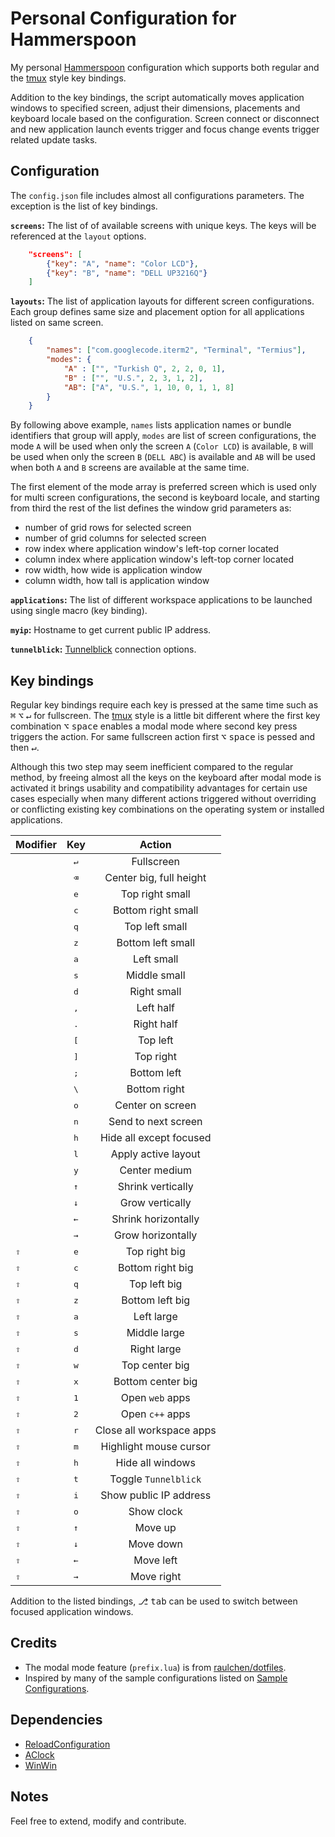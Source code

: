 # Personal Configuration for Hammerspoon

My personal [Hammerspoon](http://www.hammerspoon.org) configuration which supports both regular and the [tmux](https://github.com/tmux/tmux) style key bindings.

Addition to the key bindings, the script automatically moves application windows to specified screen, adjust their dimensions, placements and keyboard locale based on the configuration. Screen connect or disconnect and new application launch events trigger and focus change events trigger related update tasks.

## Configuration
The `config.json` file includes almost all configurations parameters. The exception is the list of key bindings.

**`screens`:** The list of of available screens with unique keys. The keys will be referenced at the `layout` options.
```json
    "screens": [
        {"key": "A", "name": "Color LCD"},
        {"key": "B", "name": "DELL UP3216Q"}
    ]
```

**`layouts`:** The list of application layouts for different screen configurations. Each group defines same size and placement option for all applications listed on same screen.
```json
    {
        "names": ["com.googlecode.iterm2", "Terminal", "Termius"],
        "modes": {
            "A" : ["", "Turkish Q", 2, 2, 0, 1],
            "B" : ["", "U.S.", 2, 3, 1, 2],
            "AB": ["A", "U.S.", 1, 10, 0, 1, 1, 8]
        }
    }
```
By following above example, `names` lists application names or bundle identifiers that group will apply, `modes` are list of screen configurations, the mode `A` will be used when only the screen `A` (`Color LCD`) is available, `B` will be used when only the screen `B` (`DELL ABC`) is available and `AB` will be used when both `A` and `B` screens are available at the same time.

The first element of the mode array is preferred screen which is used only for multi screen configurations, the second is keyboard locale, and starting from third the rest of the list defines the window grid parameters as:

- number of grid rows for selected screen
- number of grid columns for selected screen
- row index where application window's left-top corner located
- column index where application window's left-top corner located
- row width, how wide is application window
- column width, how tall is application window

**`applications`:** The list of different workspace applications to be launched using single macro (key binding).

**`myip`:** Hostname to get current public IP address.

**`tunnelblick`:** [Tunnelblick](https://tunnelblick.net) connection options.


## Key bindings
Regular key bindings require each key is pressed at the same time such as <kbd>⌘</kbd> <kbd>⌥</kbd> <kbd>↵</kbd> for fullscreen. The [tmux](https://github.com/tmux/tmux) style is a little bit different where the first key combination <kbd>⌥</kbd> <kbd>space</kbd> enables a modal mode where second key press triggers the action. For same fullscreen action first <kbd>⌥</kbd> <kbd>space</kbd> is pessed and then <kbd>↵</kbd>.

Although this two step may seem inefficient compared to the regular method, by freeing almost all the keys on the keyboard after modal mode is activated it brings usability and compatibility advantages for certain use cases especially when many different actions triggered without overriding or conflicting existing key combinations on the operating system or installed applications.


| Modifier     | Key              | Action                   |
| -------------|:----------------:|:------------------------:|
|              | <kbd>↵</kbd>     | Fullscreen               |
|              | <kbd>⌫</kbd>     | Center big, full height  |
|              | <kbd>e</kbd>     | Top right small          |
|              | <kbd>c</kbd>     | Bottom right small       |
|              | <kbd>q</kbd>     | Top left small           |
|              | <kbd>z</kbd>     | Bottom left small        |
|              | <kbd>a</kbd>     | Left small               |
|              | <kbd>s</kbd>     | Middle small             |
|              | <kbd>d</kbd>     | Right small              |
|              | <kbd>,</kbd>     | Left half                |
|              | <kbd>.</kbd>     | Right half               |
|              | <kbd>[</kbd>     | Top left                 |
|              | <kbd>]</kbd>     | Top right                |
|              | <kbd>;</kbd>     | Bottom left              |
|              | <kbd>\\</kbd>    | Bottom right             |
|              | <kbd>o</kbd>     | Center on screen         |
|              | <kbd>n</kbd>     | Send to next screen      |
|              | <kbd>h</kbd>     | Hide all except focused  |
|              | <kbd>l</kbd>     | Apply active layout      |
|              | <kbd>y</kbd>     | Center medium            |
|              | <kbd>↑</kbd>     | Shrink vertically        |
|              | <kbd>↓</kbd>     | Grow vertically          |
|              | <kbd>←</kbd>     | Shrink horizontally      |
|              | <kbd>→</kbd>     | Grow horizontally        |
| <kbd>⇧</kbd> | <kbd>e</kbd>     | Top right big            |
| <kbd>⇧</kbd> | <kbd>c</kbd>     | Bottom right big         |
| <kbd>⇧</kbd> | <kbd>q</kbd>     | Top left big             |
| <kbd>⇧</kbd> | <kbd>z</kbd>     | Bottom left big          |
| <kbd>⇧</kbd> | <kbd>a</kbd>     | Left large               |
| <kbd>⇧</kbd> | <kbd>s</kbd>     | Middle large             |
| <kbd>⇧</kbd> | <kbd>d</kbd>     | Right large              |
| <kbd>⇧</kbd> | <kbd>w</kbd>     | Top center big           |
| <kbd>⇧</kbd> | <kbd>x</kbd>     | Bottom center big        |
| <kbd>⇧</kbd> | <kbd>1</kbd>     | Open `web` apps          |
| <kbd>⇧</kbd> | <kbd>2</kbd>     | Open `c++` apps          |
| <kbd>⇧</kbd> | <kbd>r</kbd>     | Close all workspace apps |
| <kbd>⇧</kbd> | <kbd>m</kbd>     | Highlight mouse cursor   |
| <kbd>⇧</kbd> | <kbd>h</kbd>     | Hide all windows         |
| <kbd>⇧</kbd> | <kbd>t</kbd>     | Toggle `Tunnelblick`     |
| <kbd>⇧</kbd> | <kbd>i</kbd>     | Show public IP address   |
| <kbd>⇧</kbd> | <kbd>o</kbd>     | Show clock               |
| <kbd>⇧</kbd> | <kbd>↑</kbd>     | Move up                  |
| <kbd>⇧</kbd> | <kbd>↓</kbd>     | Move down                |
| <kbd>⇧</kbd> | <kbd>←</kbd>     | Move left                |
| <kbd>⇧</kbd> | <kbd>→</kbd>     | Move right               |

Addition to the listed bindings, <kbd>⎇</kbd> <kbd>tab</kbd> can be used to switch between focused application windows.

## Credits
- The modal mode feature (`prefix.lua`) is from [raulchen/dotfiles](https://github.com/raulchen/dotfiles/tree/master/hammerspoon).
- Inspired by many of the sample configurations listed on [Sample Configurations](https://github.com/Hammerspoon/hammerspoon/wiki/Sample-Configurations).

## Dependencies
- [ReloadConfiguration](https://github.com/Hammerspoon/Spoons/raw/master/Spoons/)
- [AClock](https://github.com/Hammerspoon/Spoons/raw/master/Spoons/)
- [WinWin](https://github.com/Hammerspoon/Spoons/raw/master/Spoons/)

## Notes

Feel free to extend, modify and contribute.
